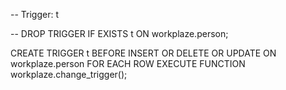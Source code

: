 -- Trigger: t

-- DROP TRIGGER IF EXISTS t ON workplaze.person;

CREATE TRIGGER t
    BEFORE INSERT OR DELETE OR UPDATE 
    ON workplaze.person
    FOR EACH ROW
    EXECUTE FUNCTION workplaze.change_trigger();

    